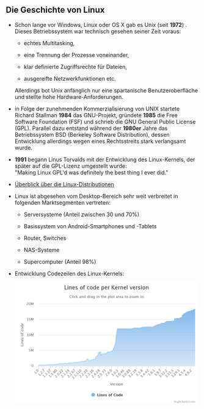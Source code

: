 ## Die Geschichte von Linux

* Schon lange vor Windows, Linux oder OS X gab es Unix \(seit **1972**\) . Dieses Betriebssystem war technisch gesehen seiner Zeit voraus:

  * echtes Multitasking,

  * eine Trennung der Prozesse voneinander,

  * klar definierte Zugriffsrechte für Dateien,

  * ausgereifte Netzwerkfunktionen etc.

  Allerdings bot Unix anfänglich nur eine spartanische Benutzeroberfläche und stellte hohe Hardware-Anforderungen.

* in Folge der zunehmenden Kommerzialisierung von UNIX startete Richard Stallman **1984** das GNU-Projekt, gründete **1985** die Free Software Foundation \(FSF\) und schrieb die GNU General Public License \(GPL\). Parallel dazu entstand während der **1980er** Jahre das Betriebssystem BSD \(Berkeley Software Distribution\), dessen Entwicklung allerdings wegen eines Rechtsstreits stark verlangsamt wurde.

* **1991** begann Linus Torvalds mit der Entwicklung des Linux-Kernels, der später auf die GPL-Lizenz umgestellt wurde:  
  "Making Linux GPL'd was definitely the best thing I ever did."

* [Überblick über die Linux-Distributionen](https://upload.wikimedia.org/wikipedia/commons/1/1b/Linux_Distribution_Timeline.svg)

* Linux ist abgesehen vom Desktop-Bereich sehr weit verbreitet in folgenden Marktsegmenten vertreten:

  * Serversysteme \(Anteil zwischen 30 und 70%\)

  * Basissystem von Android-Smartphones und -Tablets

  * Router, Switches

  * NAS-Systeme

  * Supercomputer \(Anteil 98%\)

* Entwicklung Codezeilen des Linux-Kernels:

  ![](/images/loc_1.0-4.9.2.png)



